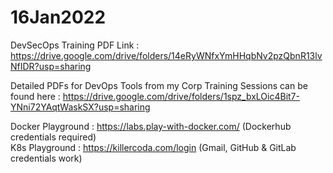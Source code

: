 # 16Jan2022

DevSecOps Training PDF Link : https://drive.google.com/drive/folders/14eRyWNfxYmHHqbNv2pzQbnR13lvNfIDR?usp=sharing <br>


Detailed PDFs for DevOps Tools from my Corp Training Sessions can be found here : 
https://drive.google.com/drive/folders/1spz_bxLOic4Bit7-YNni72YAqtWaskSX?usp=sharing <br>

Docker Playground : https://labs.play-with-docker.com/ (Dockerhub credentials required) <br>
K8s Playground : https://killercoda.com/login (Gmail, GitHub & GitLab credentials work) <br>
